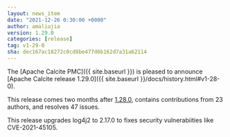 ```yaml
---
layout: news_item
date: "2021-12-26 0:30:00 +0000"
author: amaliujia 
version: 1.29.0
categories: [release]
tag: v1-29-0
sha: dec167ac18272c0cd8be477d6b162d7a31a62114
---
```

<!--
{% comment %}
Licensed to the Apache Software Foundation (ASF) under one or more
contributor license agreements.  See the NOTICE file distributed with
this work for additional information regarding copyright ownership.
The ASF licenses this file to you under the Apache License, Version 2.0
(the "License"); you may not use this file except in compliance with
the License.  You may obtain a copy of the License at

http://www.apache.org/licenses/LICENSE-2.0

Unless required by applicable law or agreed to in writing, software
distributed under the License is distributed on an "AS IS" BASIS,
WITHOUT WARRANTIES OR CONDITIONS OF ANY KIND, either express or implied.
See the License for the specific language governing permissions and
limitations under the License.
{% endcomment %}
-->

The [Apache Calcite PMC]({{ site.baseurl }})
is pleased to announce
[Apache Calcite release 1.29.0]({{ site.baseurl }}/docs/history.html#v1-28-0).

This release comes two months after [1.28.0](#v1-28-0),
contains contributions from 23 authors,
and resolves 47 issues.

This release upgrades log4j2 to 2.17.0 to fixes security vulnerabiities like CVE-2021-45105.
